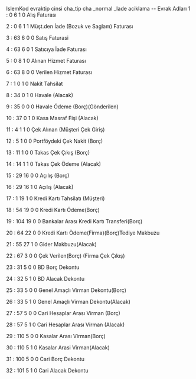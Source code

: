 
IslemKod		evraktip	cinsi	cha_tip	cha _normal _Iade	aciklama   -- Evrak Adları
1	:	0	6	1	0	Alış Faturası

2	:	0	6	1	1	Müşt.den İade (Bozuk ve Saglam) Faturası

3	:	63	6	0	0	Satış Faturasi

4	:	63	6	0	1	Satıcıya İade Faturası

5	:	0	8	1	0	Alınan Hizmet Faturası

6	:	63	8	0	0	Verilen Hizmet Faturası

7	:	1	0	1	0	Nakit Tahsilat

8	:	34	0	1	0	Havale (Alacak)

9	:	35	0	0	0	Havale Ödeme (Borç)(Gönderilen)

10	:	37	0	1	0	Kasa Masraf Fişi (Alacak)

11	:	4	1	1	0	Çek Alınan (Müşteri Çek Giriş)

12	:	5	1	0	0	Portföydeki Çek Nakit (Borç)

13	:	11	1	0	0	Takas Çek Çıkış (Borç)

14	:	14	1	1	0	Takas Çek Ödeme (Alacak)

15	:	29	16	0	0	Açılış (Borç)

16	:	29	16	1	0	Açılış (Alacak)

17	:	1	19	1	0	Kredi Kartı Tahsilatı (Müşteri)

18	:	54	19	0	0	Kredi Kartı Ödeme(Borç)

19	:	104	19	0	0	Bankalar Arası Kredi Kartı Transferi(Borç)

20	:	64	22	0	0	Kredi Kartı Ödeme(Firma)(Borç)Tediye Makbuzu

21	:	55	27	1	0	Gider Makbuzu(Alacak)

22	:	67	3	0	0	Çek Verilen(Borç) (Firma Çek Çıkış)

23	:	31	5	0	0	BD Borç Dekontu

24	:	32	5	1	0	BD Alacak Dekontu

25	:	33	5	0	0	Genel Amaçlı Virman Dekontu(Borç)

26	:	33	5	1	0	Genel Amaçlı Virman Dekontu(Alacak)

27	:	57	5	0	0	Cari Hesaplar Arası Virman (Borç)

28	:	57	5	1	0	Cari Hesaplar Arası Virman (Alacak)

29	:	110	5	0	0	Kasalar Arası Virman(Borç)

30	:	110	5	1	0	Kasalar Arasi Virman(Alacak)

31	:	100	5	0	0	Cari Borç Dekontu

32	:	101	5	1	0	Cari Alacak Dekontu

